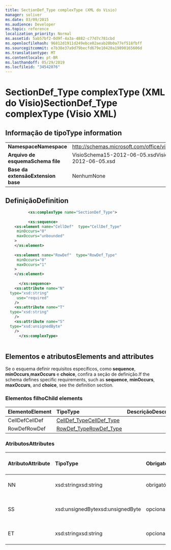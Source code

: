 ```yaml
---
title: SectionDef_Type complexType (XML do Visio)
manager: soliver
ms.date: 03/09/2015
ms.audience: Developer
ms.topic: reference
localization_priority: Normal
ms.assetid: 5ab57bf2-0d9f-4a3a-4882-c77d7c781cbd
ms.openlocfilehash: 96812d1911d249ebce02aeab20b0a77ef518fbff
ms.sourcegitcommit: e7b38e37a9d79becfd679e10420a19890165606d
ms.translationtype: MT
ms.contentlocale: pt-BR
ms.lasthandoff: 05/29/2019
ms.locfileid: "34542076"
---
```

# <a name="sectiondef_type-complextype-visio-xml"></a><span data-ttu-id="08cff-102">SectionDef_Type complexType (XML do Visio)</span><span class="sxs-lookup"><span data-stu-id="08cff-102">SectionDef_Type complexType (Visio XML)</span></span>

## <a name="type-information"></a><span data-ttu-id="08cff-103">Informação de tipo</span><span class="sxs-lookup"><span data-stu-id="08cff-103">Type information</span></span>

|||
|:-----|:-----|
|<span data-ttu-id="08cff-104">**Namespace**</span><span class="sxs-lookup"><span data-stu-id="08cff-104">**Namespace**</span></span> <br/> |http://schemas.microsoft.com/office/visio/2011/1/core  <br/> |
|<span data-ttu-id="08cff-105">**Arquivo de esquema**</span><span class="sxs-lookup"><span data-stu-id="08cff-105">**Schema file**</span></span> <br/> |<span data-ttu-id="08cff-106">VisioSchema15-2012-06-05.xsd</span><span class="sxs-lookup"><span data-stu-id="08cff-106">VisioSchema15-2012-06-05.xsd</span></span>  <br/> |
|<span data-ttu-id="08cff-107">**Base da extensão**</span><span class="sxs-lookup"><span data-stu-id="08cff-107">**Extension base**</span></span> <br/> |<span data-ttu-id="08cff-108">Nenhum</span><span class="sxs-lookup"><span data-stu-id="08cff-108">None</span></span>  <br/> |
   
## <a name="definition"></a><span data-ttu-id="08cff-109">Definição</span><span class="sxs-lookup"><span data-stu-id="08cff-109">Definition</span></span>

```XML
          <xs:complexType name="SectionDef_Type">
          
          <xs:sequence>
    <xs:element name="CellDef"  type="CellDef_Type"
     minOccurs="0"
     maxOccurs="unbounded"
    >
    </xs:element>
    
    <xs:element name="RowDef"  type="RowDef_Type"
     minOccurs="0"
     maxOccurs="1"
    >
    </xs:element>
    
      </xs:sequence>
    <xs:attribute name="N"
  type="xsd:string"
     use="required"
    />
    <xs:attribute name="T"
  type="xsd:string"
    />
    <xs:attribute name="S"
  type="xsd:unsignedByte"
    />
      </xs:complexType>
      
```

## <a name="elements-and-attributes"></a><span data-ttu-id="08cff-110">Elementos e atributos</span><span class="sxs-lookup"><span data-stu-id="08cff-110">Elements and attributes</span></span>

<span data-ttu-id="08cff-111">Se o esquema definir requisitos específicos, como **sequence**, **minOccurs**,**maxOccurs** e **choice**, confira a seção de definição.</span><span class="sxs-lookup"><span data-stu-id="08cff-111">If the schema defines specific requirements, such as **sequence**, **minOccurs**, **maxOccurs**, and **choice**, see the definition section.</span></span> 
  
### <a name="child-elements"></a><span data-ttu-id="08cff-112">Elementos filho</span><span class="sxs-lookup"><span data-stu-id="08cff-112">Child elements</span></span>

|<span data-ttu-id="08cff-113">**Elemento**</span><span class="sxs-lookup"><span data-stu-id="08cff-113">**Element**</span></span>|<span data-ttu-id="08cff-114">**Tipo**</span><span class="sxs-lookup"><span data-stu-id="08cff-114">**Type**</span></span>|<span data-ttu-id="08cff-115">**Descrição**</span><span class="sxs-lookup"><span data-stu-id="08cff-115">**Description**</span></span>|
|:-----|:-----|:-----|
|<span data-ttu-id="08cff-116">CellDef</span><span class="sxs-lookup"><span data-stu-id="08cff-116">CellDef</span></span> <br/> |[<span data-ttu-id="08cff-117">CellDef_Type</span><span class="sxs-lookup"><span data-stu-id="08cff-117">CellDef_Type</span></span>](celldef_type-complextypevisio-xml.md) <br/> ||
|<span data-ttu-id="08cff-118">RowDef</span><span class="sxs-lookup"><span data-stu-id="08cff-118">RowDef</span></span> <br/> |[<span data-ttu-id="08cff-119">RowDef_Type</span><span class="sxs-lookup"><span data-stu-id="08cff-119">RowDef_Type</span></span>](rowdef_type-complextypevisio-xml.md) <br/> ||
   
### <a name="attributes"></a><span data-ttu-id="08cff-120">Atributos</span><span class="sxs-lookup"><span data-stu-id="08cff-120">Attributes</span></span>

|<span data-ttu-id="08cff-121">**Atributo**</span><span class="sxs-lookup"><span data-stu-id="08cff-121">**Attribute**</span></span>|<span data-ttu-id="08cff-122">**Tipo**</span><span class="sxs-lookup"><span data-stu-id="08cff-122">**Type**</span></span>|<span data-ttu-id="08cff-123">**Obrigatório**</span><span class="sxs-lookup"><span data-stu-id="08cff-123">**Required**</span></span>|<span data-ttu-id="08cff-124">**Descrição**</span><span class="sxs-lookup"><span data-stu-id="08cff-124">**Description**</span></span>|<span data-ttu-id="08cff-125">**Valores possíveis**</span><span class="sxs-lookup"><span data-stu-id="08cff-125">**Possible values**</span></span>|
|:-----|:-----|:-----|:-----|:-----|
|<span data-ttu-id="08cff-126">N</span><span class="sxs-lookup"><span data-stu-id="08cff-126">N</span></span>  <br/> |<span data-ttu-id="08cff-127">xsd:string</span><span class="sxs-lookup"><span data-stu-id="08cff-127">xsd:string</span></span>  <br/> |<span data-ttu-id="08cff-128">obrigatório</span><span class="sxs-lookup"><span data-stu-id="08cff-128">required</span></span>  <br/> ||<span data-ttu-id="08cff-129">Valores do tipo xsd:string.</span><span class="sxs-lookup"><span data-stu-id="08cff-129">Values of the xsd:string type.</span></span>  <br/> |
|<span data-ttu-id="08cff-130">S</span><span class="sxs-lookup"><span data-stu-id="08cff-130">S</span></span>  <br/> |<span data-ttu-id="08cff-131">xsd:unsignedByte</span><span class="sxs-lookup"><span data-stu-id="08cff-131">xsd:unsignedByte</span></span>  <br/> |<span data-ttu-id="08cff-132">opcional</span><span class="sxs-lookup"><span data-stu-id="08cff-132">optional</span></span>  <br/> ||<span data-ttu-id="08cff-133">Valores do tipo xsd:unsignedByte.</span><span class="sxs-lookup"><span data-stu-id="08cff-133">Values of the xsd:unsignedByte type.</span></span>  <br/> |
|<span data-ttu-id="08cff-134">E</span><span class="sxs-lookup"><span data-stu-id="08cff-134">T</span></span>  <br/> |<span data-ttu-id="08cff-135">xsd:string</span><span class="sxs-lookup"><span data-stu-id="08cff-135">xsd:string</span></span>  <br/> |<span data-ttu-id="08cff-136">opcional</span><span class="sxs-lookup"><span data-stu-id="08cff-136">optional</span></span>  <br/> ||<span data-ttu-id="08cff-137">Valores do tipo xsd:string.</span><span class="sxs-lookup"><span data-stu-id="08cff-137">Values of the xsd:string type.</span></span>  <br/> |
   

